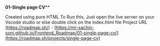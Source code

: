 **********01-Single page CV************

Created using pure HTML
To Run this, Just open the live server on your Vscode studio or else double click on the index.html file
Project URL (https://roadmap.sh/) - [https://mr-sachin-soni.github.io/Frontend_Roadmap/01-single-page-cv/](https://roadmap.sh/projects/single-page-cv)


